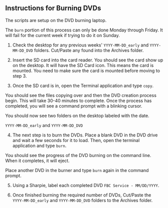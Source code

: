 ## Instructions for Burning DVDs

The scripts are setup on the DVD burning laptop. 

The `burn` portion of this process can only be done Monday through Friday.  It will fail for the current week if trying to do it on Sunday.

1. Check the desktop for any previous weeks' `YYYY-MM-DD_early` and `YYYY-MM-DD_DVD` folders.  Cut/Paste any found into the Archives folder.

2. Insert the SD card into the card reader. You should see the card show up on the desktop. It will have the SD Card icon. This means the card is mounted. You need to make sure the card is mounted before moving to step 3.

3. Once the SD card is in, open the Terminal application and type `copy`.

You should see the files copying over and then the DVD creation process begin. This will take 30-40 minutes to complete. Once the process has completed, you will see a command prompt with a blinking cursor.

You should now see two folders on the desktop labeled with the date.

`YYYY-MM-DD_early` and `YYYY-MM-DD_DVD`

4. The next step is to burn the DVDs. Place a blank DVD in the DVD drive and wait a few seconds for it to load. Then, open the terminal application and type `burn`.

You should see the progress of the DVD burning on the command line. When it completes, it will eject.

Place another DVD in the burner and type `burn` again in the command prompt.

5. Using a Sharpie, label each completed DVD `FBC Service - MM/DD/YYYY`.

6. Once finished burning the required number of DVDs, Cut/Paste the `YYYY-MM-DD_early` and `YYYY-MM-DD_DVD` folders to the Archives folder.




